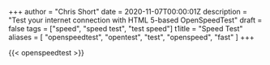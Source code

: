 +++
author = "Chris Short"
date = 2020-11-07T00:00:01Z
description = "Test your internet connection with HTML 5-based OpenSpeedTest"
draft = false
tags = ["speed", "speed test", "test speed"]
t1itle = "Speed Test"
aliases = [
    "openspeedtest",
    "opentest",
    "test",
    "openspeed",
    "fast"
]
+++

{{< openspeedtest >}}